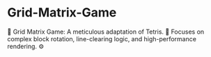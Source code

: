 # Grid-Matrix-Game
🧱 Grid Matrix Game: A meticulous adaptation of Tetris. 🧠 Focuses on complex block rotation, line-clearing logic, and high-performance rendering. ⚙️
